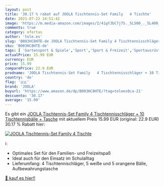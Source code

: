 ```yaml
---
layout: post
title: '30.17 % rabat auf JOOLA Tischtennis-Set Family   4 Tischte'
date: 2021-07-22 14:51:42
image: 'https://m.media-amazon.com/images/I/41gYJbC7j7S._SL500_._SL400_.jpg'
comments: true
category: ofertas
author: 'tole.es'
slug: 'B003HC8HTE-de JOOLA Tischtennis-Set Family 4 Tischtennisschläger + 10...'
sku: 'B003HC8HTE-de'
tags: [ 'Gartensport & Spiele','Sport','Sport & Freizeit','Sportausrüstung & -bekleidung','Tischtennis','Tischtennissets','joola', ]
actualPrice: 15.99 EUR
currency: EUR
price: 15.99
comparePrice: 22.9 EUR
prodname: 'JOOLA Tischtennis-Set Family   4 Tischtennisschläger + 10 Tischtennisbälle + Tasche'
country: 'de'
flag: '🇩🇪'
brand: 'JOOLA'
buyurl: 'https://www.amazon.de/dp/B003HC8HTE/?tag=tolees0ca-21'
descuento: '30.17'
average: '15.99'
---
```


Es gibt ein [JOOLA Tischtennis-Set Family   4 Tischtennisschläger + 10 Tischtennisbälle + Tasche](https://www.amazon.de/dp/B003HC8HTE/?tag=tolees0ca-21) mit aktuellem Preis 15.99 EUR (original: 22.9 EUR) 30.17 % Rabatt hier:

[![JOOLA Tischtennis-Set Family   4 Tischte](https://m.media-amazon.com/images/I/41gYJbC7j7S._SL500_._SL400_.jpg)](https://www.amazon.de/dp/B003HC8HTE/?tag=tolees0ca-21)

ℹ️:

- Optimales Set für den Familien- und Freizeitspaß
- Ideal auch für den Einsatz im Schulalltag
- Lieferumfang: 4 Tischtennischläger, 5 weiße und 5 orangene Bälle, Aufbewahrungstasche

[🛒 kauf es hier!!](https://www.amazon.de/dp/B003HC8HTE/?tag=tolees0ca-21)
